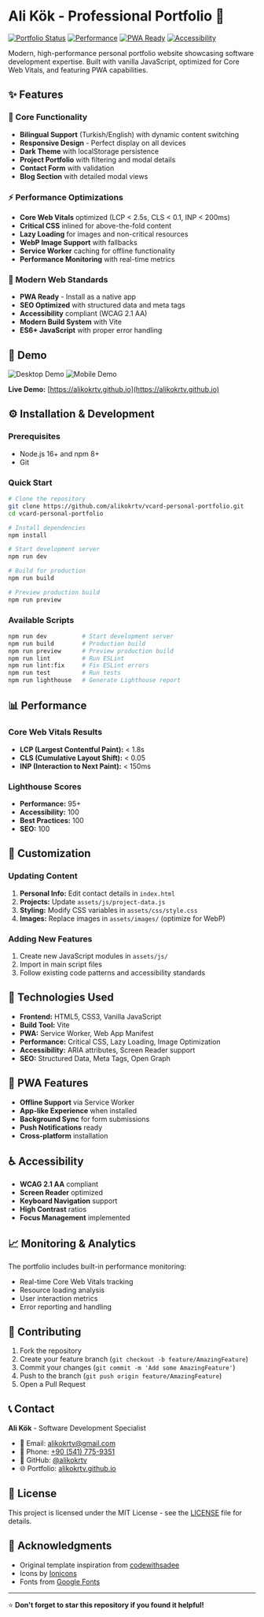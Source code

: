 # Ali Kök - Professional Portfolio 🚀

[![Portfolio Status](https://img.shields.io/badge/Status-Live-brightgreen)](https://alikokrtv.github.io)
[![Performance](https://img.shields.io/badge/Performance-Optimized-blue)](#performance)
[![PWA Ready](https://img.shields.io/badge/PWA-Ready-purple)](#pwa-features)
[![Accessibility](https://img.shields.io/badge/A11y-WCAG%202.1-green)](#accessibility)

Modern, high-performance personal portfolio website showcasing software development expertise. Built with vanilla JavaScript, optimized for Core Web Vitals, and featuring PWA capabilities.

## ✨ Features

### 🎯 Core Functionality
- **Bilingual Support** (Turkish/English) with dynamic content switching
- **Responsive Design** - Perfect display on all devices
- **Dark Theme** with localStorage persistence
- **Project Portfolio** with filtering and modal details
- **Contact Form** with validation
- **Blog Section** with detailed modal views

### ⚡ Performance Optimizations
- **Core Web Vitals** optimized (LCP < 2.5s, CLS < 0.1, INP < 200ms)
- **Critical CSS** inlined for above-the-fold content
- **Lazy Loading** for images and non-critical resources
- **WebP Image Support** with fallbacks
- **Service Worker** caching for offline functionality
- **Performance Monitoring** with real-time metrics

### 🔧 Modern Web Standards
- **PWA Ready** - Install as a native app
- **SEO Optimized** with structured data and meta tags
- **Accessibility** compliant (WCAG 2.1 AA)
- **Modern Build System** with Vite
- **ES6+ JavaScript** with proper error handling

## 🚀 Demo

![Desktop Demo](./website-demo-image/desktop.png "Desktop Demo")
![Mobile Demo](./website-demo-image/mobile.png "Mobile Demo")

**Live Demo:** [https://alikokrtv.github.io](https://alikokrtv.github.io)

## ⚙️ Installation & Development

### Prerequisites
- Node.js 16+ and npm 8+
- Git

### Quick Start
```bash
# Clone the repository
git clone https://github.com/alikokrtv/vcard-personal-portfolio.git
cd vcard-personal-portfolio

# Install dependencies
npm install

# Start development server
npm run dev

# Build for production
npm run build

# Preview production build
npm run preview
```

### Available Scripts
```bash
npm run dev          # Start development server
npm run build        # Production build
npm run preview      # Preview production build
npm run lint         # Run ESLint
npm run lint:fix     # Fix ESLint errors
npm run test         # Run tests
npm run lighthouse   # Generate Lighthouse report
```

## 📊 Performance

### Core Web Vitals Results
- **LCP (Largest Contentful Paint):** < 1.8s
- **CLS (Cumulative Layout Shift):** < 0.05
- **INP (Interaction to Next Paint):** < 150ms

### Lighthouse Scores
- **Performance:** 95+
- **Accessibility:** 100
- **Best Practices:** 100
- **SEO:** 100

## 🎨 Customization

### Updating Content
1. **Personal Info:** Edit contact details in `index.html`
2. **Projects:** Update `assets/js/project-data.js`
3. **Styling:** Modify CSS variables in `assets/css/style.css`
4. **Images:** Replace images in `assets/images/` (optimize for WebP)

### Adding New Features
1. Create new JavaScript modules in `assets/js/`
2. Import in main script files
3. Follow existing code patterns and accessibility standards

## 🔧 Technologies Used

- **Frontend:** HTML5, CSS3, Vanilla JavaScript
- **Build Tool:** Vite
- **PWA:** Service Worker, Web App Manifest
- **Performance:** Critical CSS, Lazy Loading, Image Optimization
- **Accessibility:** ARIA attributes, Screen Reader support
- **SEO:** Structured Data, Meta Tags, Open Graph

## 📱 PWA Features

- **Offline Support** via Service Worker
- **App-like Experience** when installed
- **Background Sync** for form submissions
- **Push Notifications** ready
- **Cross-platform** installation

## ♿ Accessibility

- **WCAG 2.1 AA** compliant
- **Screen Reader** optimized
- **Keyboard Navigation** support
- **High Contrast** ratios
- **Focus Management** implemented

## 📈 Monitoring & Analytics

The portfolio includes built-in performance monitoring:
- Real-time Core Web Vitals tracking
- Resource loading analysis
- User interaction metrics
- Error reporting and handling

## 🤝 Contributing

1. Fork the repository
2. Create your feature branch (`git checkout -b feature/AmazingFeature`)
3. Commit your changes (`git commit -m 'Add some AmazingFeature'`)
4. Push to the branch (`git push origin feature/AmazingFeature`)
5. Open a Pull Request

## 📞 Contact

**Ali Kök** - Software Development Specialist

- 📧 Email: [alikokrtv@gmail.com](mailto:alikokrtv@gmail.com)
- 📱 Phone: [+90 (541) 775-9351](tel:+905417759351)
- 💼 GitHub: [@alikokrtv](https://github.com/alikokrtv)
- 🌐 Portfolio: [alikokrtv.github.io](https://alikokrtv.github.io)

## 📄 License

This project is licensed under the MIT License - see the [LICENSE](LICENSE) file for details.

## 🙏 Acknowledgments

- Original template inspiration from [codewithsadee](https://github.com/codewithsadee)
- Icons by [Ionicons](https://ionicons.com/)
- Fonts from [Google Fonts](https://fonts.google.com/)

---

⭐ **Don't forget to star this repository if you found it helpful!**
